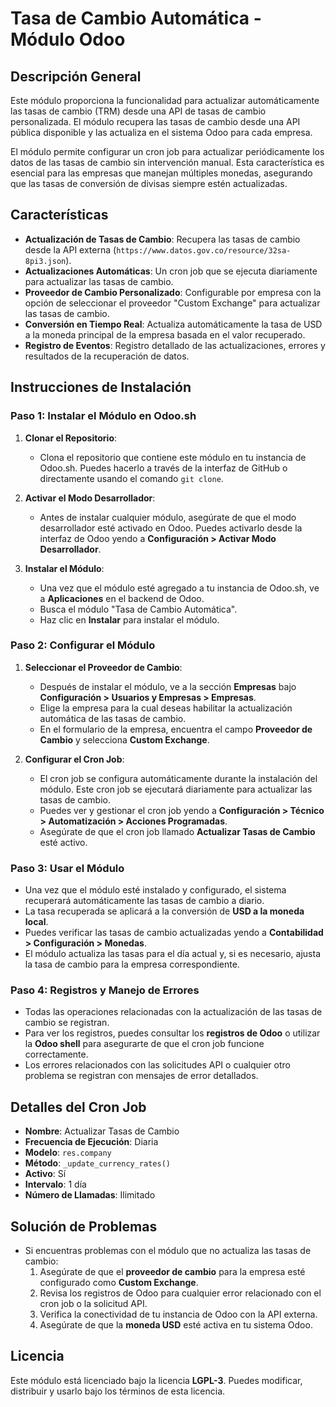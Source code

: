 # Tasa de Cambio Automática - Módulo Odoo

## Descripción General

Este módulo proporciona la funcionalidad para actualizar automáticamente las tasas de cambio (TRM) desde una API de tasas de cambio personalizada. El módulo recupera las tasas de cambio desde una API pública disponible y las actualiza en el sistema Odoo para cada empresa.

El módulo permite configurar un cron job para actualizar periódicamente los datos de las tasas de cambio sin intervención manual. Esta característica es esencial para las empresas que manejan múltiples monedas, asegurando que las tasas de conversión de divisas siempre estén actualizadas.

## Características

- **Actualización de Tasas de Cambio**: Recupera las tasas de cambio desde la API externa (`https://www.datos.gov.co/resource/32sa-8pi3.json`).
- **Actualizaciones Automáticas**: Un cron job que se ejecuta diariamente para actualizar las tasas de cambio.
- **Proveedor de Cambio Personalizado**: Configurable por empresa con la opción de seleccionar el proveedor "Custom Exchange" para actualizar las tasas de cambio.
- **Conversión en Tiempo Real**: Actualiza automáticamente la tasa de USD a la moneda principal de la empresa basada en el valor recuperado.
- **Registro de Eventos**: Registro detallado de las actualizaciones, errores y resultados de la recuperación de datos.

## Instrucciones de Instalación

### Paso 1: Instalar el Módulo en Odoo.sh

1. **Clonar el Repositorio**:
   - Clona el repositorio que contiene este módulo en tu instancia de Odoo.sh. Puedes hacerlo a través de la interfaz de GitHub o directamente usando el comando `git clone`.

2. **Activar el Modo Desarrollador**:
   - Antes de instalar cualquier módulo, asegúrate de que el modo desarrollador esté activado en Odoo. Puedes activarlo desde la interfaz de Odoo yendo a **Configuración > Activar Modo Desarrollador**.

3. **Instalar el Módulo**:
   - Una vez que el módulo esté agregado a tu instancia de Odoo.sh, ve a **Aplicaciones** en el backend de Odoo.
   - Busca el módulo "Tasa de Cambio Automática".
   - Haz clic en **Instalar** para instalar el módulo.

### Paso 2: Configurar el Módulo

1. **Seleccionar el Proveedor de Cambio**:
   - Después de instalar el módulo, ve a la sección **Empresas** bajo **Configuración > Usuarios y Empresas > Empresas**.
   - Elige la empresa para la cual deseas habilitar la actualización automática de las tasas de cambio.
   - En el formulario de la empresa, encuentra el campo **Proveedor de Cambio** y selecciona **Custom Exchange**.

2. **Configurar el Cron Job**:
   - El cron job se configura automáticamente durante la instalación del módulo. Este cron job se ejecutará diariamente para actualizar las tasas de cambio.
   - Puedes ver y gestionar el cron job yendo a **Configuración > Técnico > Automatización > Acciones Programadas**.
   - Asegúrate de que el cron job llamado **Actualizar Tasas de Cambio** esté activo.

### Paso 3: Usar el Módulo

- Una vez que el módulo esté instalado y configurado, el sistema recuperará automáticamente las tasas de cambio a diario.
- La tasa recuperada se aplicará a la conversión de **USD a la moneda local**.
- Puedes verificar las tasas de cambio actualizadas yendo a **Contabilidad > Configuración > Monedas**.
- El módulo actualiza las tasas para el día actual y, si es necesario, ajusta la tasa de cambio para la empresa correspondiente.

### Paso 4: Registros y Manejo de Errores

- Todas las operaciones relacionadas con la actualización de las tasas de cambio se registran.
- Para ver los registros, puedes consultar los **registros de Odoo** o utilizar la **Odoo shell** para asegurarte de que el cron job funcione correctamente.
- Los errores relacionados con las solicitudes API o cualquier otro problema se registran con mensajes de error detallados.

## Detalles del Cron Job

- **Nombre**: Actualizar Tasas de Cambio
- **Frecuencia de Ejecución**: Diaria
- **Modelo**: `res.company`
- **Método**: `_update_currency_rates()`
- **Activo**: Sí
- **Intervalo**: 1 día
- **Número de Llamadas**: Ilimitado

## Solución de Problemas

- Si encuentras problemas con el módulo que no actualiza las tasas de cambio:
  1. Asegúrate de que el **proveedor de cambio** para la empresa esté configurado como **Custom Exchange**.
  2. Revisa los registros de Odoo para cualquier error relacionado con el cron job o la solicitud API.
  3. Verifica la conectividad de tu instancia de Odoo con la API externa.
  4. Asegúrate de que la **moneda USD** esté activa en tu sistema Odoo.

## Licencia

Este módulo está licenciado bajo la licencia **LGPL-3**. Puedes modificar, distribuir y usarlo bajo los términos de esta licencia.
